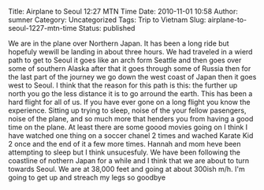 Title: Airplane to Seoul 12:27 MTN Time
Date: 2010-11-01 10:58
Author: sumner
Category: Uncategorized
Tags: Trip to Vietnam
Slug: airplane-to-seoul-1227-mtn-time
Status: published

We are in the plane over Northern Japan. It has been a long ride but
hopefuly wewill be landing in about three hours. We had traveled in a
wierd path to get to Seoul it goes like an arch form Seattle and then
goes over  some of southern Alaska after that it goes through some of
Russia then for the last part of the journey we go down the west coast
of Japan then it goes west to Seoul. I think that the reason for this
path is this: the further up north you go the less distance it is to go
arround the earth. This has been a hard flight for all of us. If you
have ever gone on a long flight you know the experience. Sitting up
trying to sleep, noise of the your fellow pasengers, noise of the plane,
and so much more that henders you from having a good time on the plane.
At least there are some goood movies going on I think I have watched one
thing on a soccer chanel 2 times and wached Karate Kid 2 once and the
end of it a few more times. Hannah and mom heve been attempting to sleep
but I think unsucesfuly. We have been following the coastline of nothern
Japan for a while and I think that we are about to turn towards Seoul.
We are at 38,000 feet and going at about 300ish m/h. I'm going to get up
and streach my legs so goodbye
